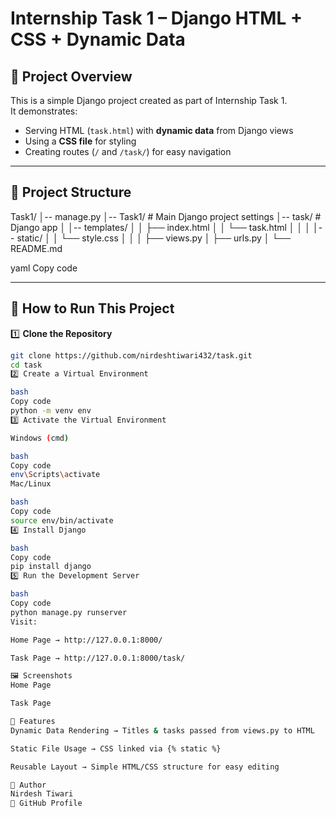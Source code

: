 # Internship Task 1 – Django HTML + CSS + Dynamic Data

## 📌 Project Overview
This is a simple Django project created as part of Internship Task 1.  
It demonstrates:
- Serving HTML (`task.html`) with **dynamic data** from Django views
- Using a **CSS file** for styling
- Creating routes (`/` and `/task/`) for easy navigation

---

## 📂 Project Structure
Task1/
│-- manage.py
│-- Task1/ # Main Django project settings
│-- task/ # Django app
│ │-- templates/
│ │ ├── index.html
│ │ └── task.html
│ │
│ │-- static/
│ │ └── style.css
│ │
│ ├── views.py
│ ├── urls.py
│
└── README.md

yaml
Copy code

---

## 🚀 How to Run This Project

1️⃣ **Clone the Repository**
```bash
git clone https://github.com/nirdeshtiwari432/task.git
cd task
2️⃣ Create a Virtual Environment

bash
Copy code
python -m venv env
3️⃣ Activate the Virtual Environment

Windows (cmd)

bash
Copy code
env\Scripts\activate
Mac/Linux

bash
Copy code
source env/bin/activate
4️⃣ Install Django

bash
Copy code
pip install django
5️⃣ Run the Development Server

bash
Copy code
python manage.py runserver
Visit:

Home Page → http://127.0.0.1:8000/

Task Page → http://127.0.0.1:8000/task/

🖼 Screenshots
Home Page

Task Page

📝 Features
Dynamic Data Rendering → Titles & tasks passed from views.py to HTML

Static File Usage → CSS linked via {% static %}

Reusable Layout → Simple HTML/CSS structure for easy editing

📧 Author
Nirdesh Tiwari
📌 GitHub Profile
